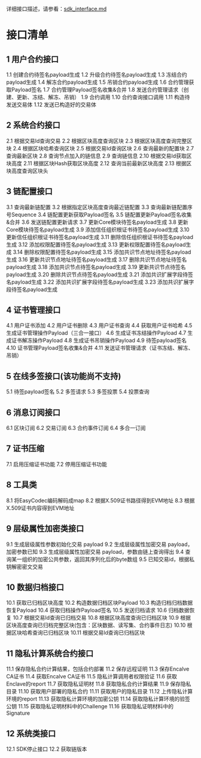 详细接口描述，请参看：[sdk_interface.md](./sdk_interface.md)

# 接口清单

## 1 用户合约接口
 1.1 创建合约待签名payload生成
 1.2 升级合约待签名payload生成
 1.3 冻结合约payload生成
 1.4 解冻合约payload生成
 1.5 吊销合约payload生成
 1.6 合约管理获取Payload签名
 1.7 合约管理Payload签名收集&合并
 1.8 发送合约管理请求（创建、更新、冻结、解冻、吊销）
 1.9 合约调用
 1.10 合约查询接口调用
 1.11 构造待发送交易体
 1.12 发送已构造好的交易体
## 2 系统合约接口
 2.1 根据交易Id查询交易
 2.2 根据区块高度查询区块
 2.3 根据区块高度查询完整区块
 2.4 根据区块哈希查询区块
 2.5 根据交易Id查询区块
 2.6 查询最新的配置块
 2.7 查询最新区块
 2.8 查询节点加入的链信息
 2.9 查询链信息
 2.10 根据交易Id获取区块高度
 2.11 根据区块Hash获取区块高度
 2.12 查询当前最新区块高度
 2.13 根据区块高度查询区块头
## 3 链配置接口
 3.1 查询最新链配置
 3.2 根据指定区块高度查询最近链配置
 3.3 查询最新链配置序号Sequence
 3.4 链配置更新获取Payload签名
 3.5 链配置更新Payload签名收集&合并
 3.6 发送链配置更新请求
 3.7 更新Core模块待签名payload生成
 3.8 更新Core模块待签名payload生成
 3.9 添加信任组织根证书待签名payload生成
 3.10 更新信任组织根证书待签名payload生成
 3.11 删除信任组织根证书待签名payload生成
 3.12 添加权限配置待签名payload生成
 3.13 更新权限配置待签名payload生成
 3.14 删除权限配置待签名payload生成
 3.15 添加共识节点地址待签名payload生成
 3.16 更新共识节点地址待签名payload生成
 3.17 删除共识节点地址待签名payload生成
 3.18 添加共识节点待签名payload生成
 3.19 更新共识节点待签名payload生成
 3.20 删除共识节点待签名payload生成
 3.21 添加共识扩展字段待签名payload生成
 3.22 添加共识扩展字段待签名payload生成
 3.23 添加共识扩展字段待签名payload生成
## 4 证书管理接口
 4.1 用户证书添加
 4.2 用户证书删除
 4.3 用户证书查询
 4.4 获取用户证书哈希
 4.5 生成证书管理操作Payload（三合一接口）
 4.6 生成证书冻结操作Payload
 4.7 生成证书解冻操作Payload
 4.8 生成证书吊销操作Payload
 4.9 待签payload签名
 4.10 证书管理Payload签名收集&合并
 4.11 发送证书管理请求（证书冻结、解冻、吊销）
## 5 在线多签接口(该功能尚不支持)
 5.1 待签payload签名
 5.2 多签请求
 5.3 多签投票
 5.4 投票查询
## 6 消息订阅接口
 6.1 区块订阅
 6.2 交易订阅
 6.3 合约事件订阅
 6.4 多合一订阅
## 7 证书压缩
 7.1 启用压缩证书功能
 7.2 停用压缩证书功能
## 8 工具类
 8.1 将EasyCodec编码解码成map
 8.2 根据X.509证书路径得到EVM地址
 8.3 根据X.509证书内容得到EVM地址
## 9 层级属性加密类接口
 9.1 生成层级属性参数初始化交易 payload
 9.2 生成层级属性加密交易 payload，加密参数已知
 9.3 生成层级属性加密交易 payload，参数由链上查询得出
 9.4 查询某一组织的加密公共参数，返回其序列化后的byte数组
 9.5 已知交易id，根据私钥解密密文交易
## 10 数据归档接口
 10.1 获取已归档区块高度
 10.2 构造数据归档区块Payload
 10.3 构造归档归档数据恢复Payload
 10.4 获取归档操作Payload签名
 10.5 发送归档请求
 10.6 归档数据恢复
 10.7 根据交易Id查询已归档交易
 10.8 根据区块高度查询已归档区块
 10.9 根据区块高度查询已归档完整区块(包含：区块数据、读写集、合约事件日志)
 10.10 根据区块哈希查询已归档区块
 10.11 根据交易Id查询已归档区块
## 11 隐私计算系统合约接口
 11.1 保存隐私合约计算结果，包括合约部署
 11.2 保存远程证明
 11.3 保存Encalve CA证书
 11.4 获取Encalve CA证书
  11.5 隐私计算调用者权限验证
  11.6 获取Enclave的report
 11.7 获取隐私证明材
 11.8 获取隐私合约计算结果
 11.9 保存隐私目录
 11.10 获取用户部署的隐私合约
 11.11 获取用户的隐私目录
 11.12 上传隐私计算环境的report
 11.13 获取隐私计算环境的加密公钥
 11.14 获取隐私计算环境的验签公钥
 11.15 获取隐私证明材料中的Challenge
 11.16 获取隐私证明材料中的Signature
## 12 系统类接口
 12.1 SDK停止接口
 12.2 获取链版本
